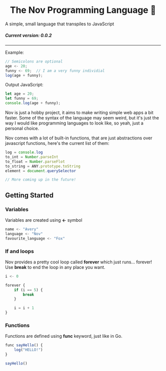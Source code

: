 # <center> The Nov Programming Language 🦊</center>

A simple, small language that transpiles to JavaScript 

##### Current version: 0.0.2
___
Example:

```js
// Semicolons are optional
age <- 20;
funny <- 69;  // I am a very funny individial
log(age + funny);
```

Output JavaScript:
```js
let age = 20;
let funny = 69;
console.log(age + funny);
```

Nov is just a hobby project, it aims to make writing simple web apps a bit faster. Some of the syntax of the language may seem weird, but it's just the way I would like programming languages to look like, so yeah, just a personal choice.

Nov comes with a lot of built-in functions, that are just abstractions over javascript functions, here's the current list of them:
```js
log = console.log
to_int = Number.parseInt
to_float = Number.parseFlot
to_string = ANY.prototype.toString
element = document.querySelector

// More coming up in the future!
```

## Getting Started

### Variables
Variables are created using **<-** symbol
```js
name <- "Avery"
language <- "Nov"
favourite_language <- "Fox"
```

### If and loops
Nov provides a pretty cool loop called **forever** which just runs... forever! Use **break** to end the loop in any place you want. 
```js
i <- 0

forever {
    if (i == 5) {
        break
    }

    i = i + 1
}
```

### Functions
Functions are defined using **func** keyword, just like in Go.
```js
func sayHello() {
    log("HELLO!")
}

sayHello()
```